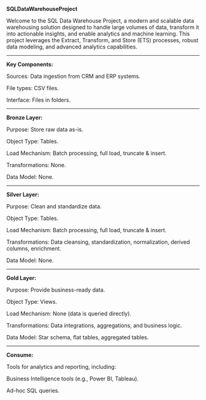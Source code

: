 **SQLDataWarehouseProject**

Welcome to the SQL Data Warehouse Project, a modern and scalable data warehousing solution designed to handle large volumes of data, transform it into actionable insights, and enable analytics and machine learning. This project leverages the Extract, Transform, and Store (ETS) processes, robust data modeling, and advanced analytics capabilities.

------------------------------------------------------------------------------------------------------------------------------------------------------------------

**Key Components:**

Sources: Data ingestion from CRM and ERP systems.

File types: CSV files.

Interface: Files in folders.

------------------------------------------------------------------------------------------------------------------------------------------------------------------

**Bronze Layer:**

Purpose: Store raw data as-is.

Object Type: Tables.

Load Mechanism: Batch processing, full load, truncate & insert.

Transformations: None.

Data Model: None.

------------------------------------------------------------------------------------------------------------------------------------------------------------------

**Silver Layer:**

Purpose: Clean and standardize data.

Object Type: Tables.

Load Mechanism: Batch processing, full load, truncate & insert.

Transformations: Data cleansing, standardization, normalization, derived columns, enrichment.

Data Model: None.

------------------------------------------------------------------------------------------------------------------------------------------------------------------

**Gold Layer:**

Purpose: Provide business-ready data.

Object Type: Views.

Load Mechanism: None (data is queried directly).

Transformations: Data integrations, aggregations, and business logic.

Data Model: Star schema, flat tables, aggregated tables.

------------------------------------------------------------------------------------------------------------------------------------------------------------------

**Consume:**

Tools for analytics and reporting, including:

Business Intelligence tools (e.g., Power BI, Tableau).

Ad-hoc SQL queries.

